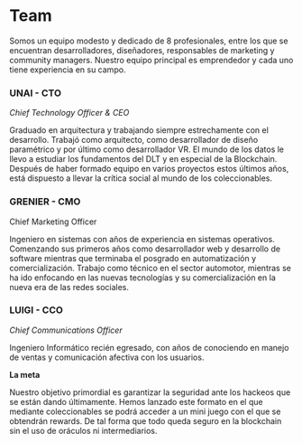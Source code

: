 # Team

Somos un equipo modesto y dedicado de 8 profesionales, entre los que se encuentran desarrolladores, diseñadores, responsables de marketing y community managers. Nuestro equipo principal es emprendedor y cada uno tiene experiencia en su campo.

### **UNAI - CTO**

_Chief Technology Officer & CEO_

Graduado en arquitectura y trabajando siempre estrechamente con el desarrollo. Trabajó como arquitecto, como desarrollador de diseño paramétrico y por último como desarrollador VR. El mundo de los datos le llevo a estudiar los fundamentos del DLT y en especial de la Blockchain. Después de haber formado equipo en varios proyectos estos últimos años, está dispuesto a llevar la crítica social al mundo de los coleccionables.

### GRENIER - CMO

Chief Marketing Officer

Ingeniero en sistemas con años de experiencia en sistemas operativos. Comenzando sus primeros años como desarrollador web y desarrollo de software mientras que terminaba el posgrado en automatización y comercialización. Trabajo como técnico en el sector automotor, mientras se ha ido enfocando en las nuevas tecnologías y su comercialización en la nueva era de las redes sociales.

### LUIGI - CCO

_Chief Communications Officer_

Ingeniero Informático recién egresado, con años de conociendo en manejo de ventas y comunicación afectiva con los usuarios.

**La meta**

Nuestro objetivo primordial es garantizar la seguridad ante los hackeos que se están dando últimamente. Hemos lanzado este formato en el que mediante coleccionables se podrá acceder a un mini juego con el que se obtendrán rewards. De tal forma que todo queda seguro en la blockchain sin el uso de oráculos ni intermediarios.
